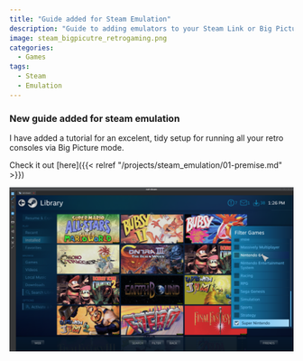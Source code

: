 ```yaml
---
title: "Guide added for Steam Emulation"
description: "Guide to adding emulators to your Steam Link or Big Picture setup."
image: steam_bigpicutre_retrogaming.png
categories:
  - Games
tags:
  - Steam
  - Emulation
---
```


### New guide added for steam emulation

I have added a tutorial for an excelent, tidy setup for running all your retro consoles via Big Picture mode.

Check it out [here]({{< relref "/projects/steam_emulation/01-premise.md" >}})

![Steam Big Picture list with many super nintendo games](steam_bigpicutre_retrogaming.png)
